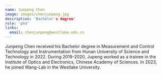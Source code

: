 ```yaml
---
name: Junpeng Chen
image: images/chenjunpeng.jpg
description: 'Bachelor's degree'
role: 'phd'
links:
  email: chenjunpeng@westlake.edu.cn
---
```


Junpeng Chen received his Bachelor degree in Measurement and Control Technology and Instrumentation from Hunan University of Science and Technology in 2022. During 2019-2020, Jupeng worked as a trainee in the Institute of Optics and Electronics, Chinese Academy of Sciences. In 2023, he joined Wang-Lab in the Westlake University. 
